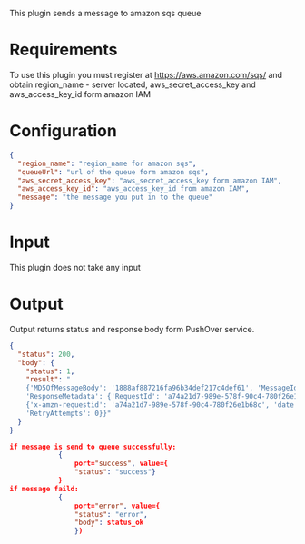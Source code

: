This plugin sends a message to amazon sqs queue

# Requirements

To use this plugin you must register at https://aws.amazon.com/sqs/ and obtain region_name - server located,
aws_secret_access_key and aws_access_key_id form amazon IAM

# Configuration

```json
{
  "region_name": "region_name for amazon sqs",
  "queueUrl": "url of the queue form amazon sqs",
  "aws_secret_access_key": "aws_secret_access_key form amazon IAM",
  "aws_access_key_id": "aws_access_key_id from amazon IAM",
  "message": "the message you put in to the queue"
}
```

# Input

This plugin does not take any input

# Output

Output returns status and response body form PushOver service. 

```json
{
  "status": 200,
  "body": {
    "status": 1,
    "result": "
    {'MD5OfMessageBody': '1888af887216fa96b34def217c4def61', 'MessageId': 'f173aa5f-0771-4299-8573-4bd2350da7c6', 
    'ResponseMetadata': {'RequestId': 'a74a21d7-989e-578f-90c4-780f26e1b68c', 'HTTPStatusCode': 200, 'HTTPHeaders': 
    {'x-amzn-requestid': 'a74a21d7-989e-578f-90c4-780f26e1b68c', 'date': 'Thu, 07 Oct 2021 09:22:07 GMT', 'content-type': 'text/xml', 'content-length': '378'}, 
    'RetryAttempts': 0}}"
  }
}

if message is send to queue successfully: 
            {
                port="success", value={
                "status": "success"}
            }            
if message faild:
            {   
                port="error", value={
                "status": "error",
                "body": status_ok
                })